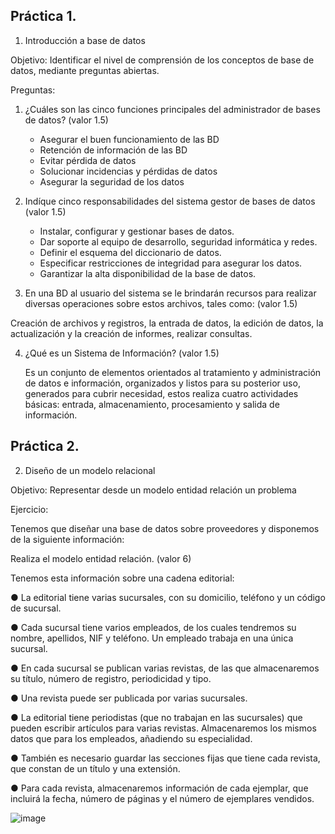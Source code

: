 ## Práctica 1.

1. Introducción a base de datos

Objetivo: Identificar el nivel de comprensión de los conceptos de base de datos,
mediante preguntas abiertas.
 
Preguntas:

1. ¿Cuáles son las cinco funciones principales del administrador de bases de datos?
(valor 1.5)

   * Asegurar el buen funcionamiento de las BD
   * Retención de información de las BD
   * Evitar pérdida de datos
   * Solucionar incidencias y pérdidas de datos
   * Asegurar la seguridad de los datos


2. Indíque cinco responsabilidades del sistema gestor de bases de datos (valor 1.5)

    * Instalar, configurar y gestionar bases de datos.
    * Dar soporte al equipo de desarrollo, seguridad informática y redes.
    * Definir el esquema del diccionario de datos.
    * Especificar restricciones de integridad para asegurar los datos.
    * Garantizar la alta disponibilidad de la base de datos.

3. En una BD al usuario del sistema se le brindarán recursos para realizar diversas
operaciones sobre estos archivos, tales como: (valor 1.5)

 Creación de archivos y registros, la entrada de datos, la edición de datos, la actualización y la creación de informes, realizar consultas.
 
4. ¿Qué es un Sistema de Información? (valor 1.5)

   Es un conjunto de elementos orientados al tratamiento y administración de datos e información, organizados y listos para su posterior uso, generados para cubrir    necesidad, estos  realiza cuatro actividades básicas: entrada, almacenamiento, procesamiento y salida de información.
## Práctica 2.

2. Diseño de un modelo relacional

Objetivo: Representar desde un modelo entidad relación un problema


Ejercicio:

Tenemos que diseñar una base de datos sobre proveedores y disponemos de la siguiente
información:

Realiza el modelo entidad relación. (valor 6)

Tenemos esta información sobre una cadena editorial:

● La editorial tiene varias sucursales, con su domicilio, teléfono y un código de
sucursal.

● Cada sucursal tiene varios empleados, de los cuales tendremos su nombre,
apellidos, NIF y teléfono. Un empleado trabaja en una única sucursal.

● En cada sucursal se publican varias revistas, de las que almacenaremos su título,
número de registro, periodicidad y tipo.

● Una revista puede ser publicada por varias sucursales.

● La editorial tiene periodistas (que no trabajan en las sucursales) que pueden
escribir artículos para varias revistas. Almacenaremos los mismos datos que para
los empleados, añadiendo su especialidad.

● También es necesario guardar las secciones fijas que tiene cada revista, que
constan de un título y una extensión.

● Para cada revista, almacenaremos información de cada ejemplar, que incluirá la
fecha, número de páginas y el número de ejemplares vendidos.


![image](https://user-images.githubusercontent.com/101816484/175178576-15104a7f-8c94-447f-806d-fd67a089042a.png)

